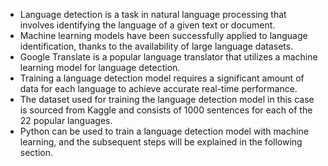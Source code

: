 - Language detection is a task in natural language processing that involves identifying the language of a given text or document.
- Machine learning models have been successfully applied to language identification, thanks to the availability of large language datasets.
- Google Translate is a popular language translator that utilizes a machine learning model for language detection.
- Training a language detection model requires a significant amount of data for each language to achieve accurate real-time performance.
- The dataset used for training the language detection model in this case is sourced from Kaggle and consists of 1000 sentences for each of the 22 popular languages.
- Python can be used to train a language detection model with machine learning, and the subsequent steps will be explained in the following section.
